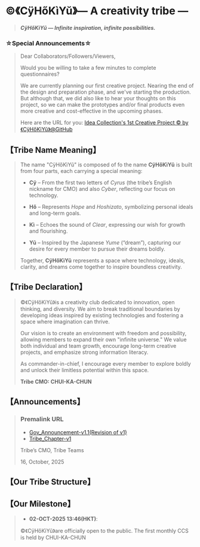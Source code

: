 # ©️《CÿHőKìYŭ》— A creativity tribe —
> _**CÿHőKìYŭ — Infinite inspiration, infinite possibilities.**_

### ☆Special Announcements☆
> Dear Collaborators/Followers/Viewers,
> 
> Would you be willing to take a few minutes to complete questionnaires?
>
> We are currently planning our first creative project. Nearing the end of the design and preparation phase, and we've starting the production. But although that, we did also like to hear your thoughts on this project, so we can make the prototypes and/or final products even more creative and cost-effective in the upcoming phases.
>
> Here are the URL for you:
> [Idea Collection's 1st Creative Project ©️ by《CÿHőKìYŭ》@GitHub](https://forms.cloud.microsoft/r/CDptAwYycw)

## 【Tribe Name Meaning】
> The name "CÿHőKìYŭ" is composed of fo the name **CÿHőKìYŭ** is built from four parts, each carrying a special meaning:
> - **Cÿ** – From the first two letters of *Cyrus* (the tribe’s English nickname for CMO) and also *Cyber*, reflecting our focus on technology.
> 
> - **Hő** – Represents *Hope* and *Hoshizato*, symbolizing personal ideals and long-term goals.
>
> - **Kì** – Echoes the sound of *Clear*, expressing our wish for growth and flourishing.
> 
> - **Yŭ** – Inspired by the Japanese *Yume* (“dream”), capturing our desire for every member to pursue their dreams boldly.
> 
> Together, **CÿHőKìYŭ** represents a space where technology, ideals, clarity, and dreams come together to inspire boundless creativity.  
## 【Tribe Declaration】
> ©️《CÿHőKìYŭ》is a creativity club dedicated to innovation, open thinking, and diversity. We aim to break traditional boundaries by developing ideas inspired by existing technologies and fostering a space where imagination can thrive.
>
> Our vision is to create an environment with freedom and possibility, allowing members to expand their own "infinite universe." We value both individual and team growth, encourage long-term creative projects, and emphasize strong information literacy.
>
> As commander-in-chief, I encourage every member to explore boldly and unlock their limitless potential within this space.
>
> **Tribe CMO: CHUI-KA-CHUN**  
## 【Announcements】
> ### Premalink URL
> - [Gov_Announcement-v1.1(Revision of v1)](https://github.com/CHUI-KA-CHUN/-c-CyHoKiYu-/blob/main/GovAnnouncement_v1-1.md)
> - [Tribe_Chapter-v1](https://github.com/CHUI-KA-CHUN/-c-CyHoKiYu-/blob/main/Tribe_Chapter-v1.md)
>
> Tribe’s CMO, Tribe Teams
>
> 16, October, 2025
## 【Our Tribe Structure】

## 【Our Milestone】
> - **02-OCT-2025 13:46(HKT)**:
> 
> ©️《CÿHőKìYŭ》are officially open to the public. The first monthly CCS is held by CHUI-KA-CHUN 
